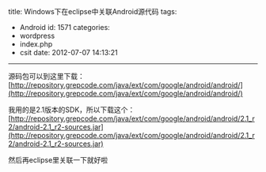 title: Windows下在eclipse中关联Android源代码
tags:
  - Android
id: 1571
categories:
  - wordpress
  - index.php
  - csit
date: 2012-07-07 14:13:21
---

源码包可以到这里下载：[http://repository.grepcode.com/java/ext/com/google/android/android/](http://repository.grepcode.com/java/ext/com/google/android/android/)

我用的是2.1版本的SDK，所以下载这个：[http://repository.grepcode.com/java/ext/com/google/android/android/2.1_r2/android-2.1_r2-sources.jar](http://repository.grepcode.com/java/ext/com/google/android/android/2.1_r2/android-2.1_r2-sources.jar)

然后再eclipse里关联一下就好啦